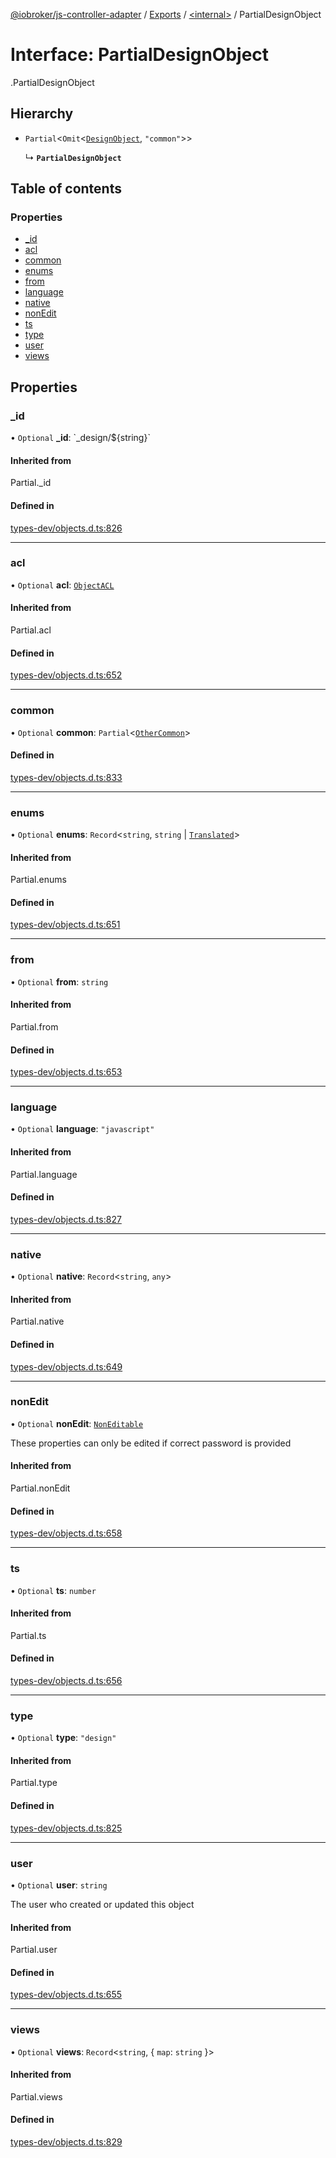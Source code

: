 [@iobroker/js-controller-adapter](../README.md) / [Exports](../modules.md) / [<internal\>](../modules/internal_.md) / PartialDesignObject

# Interface: PartialDesignObject

[<internal>](../modules/internal_.md).PartialDesignObject

## Hierarchy

- `Partial`<`Omit`<[`DesignObject`](internal_.DesignObject.md), ``"common"``\>\>

  ↳ **`PartialDesignObject`**

## Table of contents

### Properties

- [\_id](internal_.PartialDesignObject.md#_id)
- [acl](internal_.PartialDesignObject.md#acl)
- [common](internal_.PartialDesignObject.md#common)
- [enums](internal_.PartialDesignObject.md#enums)
- [from](internal_.PartialDesignObject.md#from)
- [language](internal_.PartialDesignObject.md#language)
- [native](internal_.PartialDesignObject.md#native)
- [nonEdit](internal_.PartialDesignObject.md#nonedit)
- [ts](internal_.PartialDesignObject.md#ts)
- [type](internal_.PartialDesignObject.md#type)
- [user](internal_.PartialDesignObject.md#user)
- [views](internal_.PartialDesignObject.md#views)

## Properties

### \_id

• `Optional` **\_id**: \`\_design/${string}\`

#### Inherited from

Partial.\_id

#### Defined in

[types-dev/objects.d.ts:826](https://github.com/ioBroker/ioBroker.js-controller/blob/c590b2a5/packages/types-dev/objects.d.ts#L826)

___

### acl

• `Optional` **acl**: [`ObjectACL`](internal_.ObjectACL.md)

#### Inherited from

Partial.acl

#### Defined in

[types-dev/objects.d.ts:652](https://github.com/ioBroker/ioBroker.js-controller/blob/c590b2a5/packages/types-dev/objects.d.ts#L652)

___

### common

• `Optional` **common**: `Partial`<[`OtherCommon`](internal_.OtherCommon.md)\>

#### Defined in

[types-dev/objects.d.ts:833](https://github.com/ioBroker/ioBroker.js-controller/blob/c590b2a5/packages/types-dev/objects.d.ts#L833)

___

### enums

• `Optional` **enums**: `Record`<`string`, `string` \| [`Translated`](../modules/internal_.md#translated)\>

#### Inherited from

Partial.enums

#### Defined in

[types-dev/objects.d.ts:651](https://github.com/ioBroker/ioBroker.js-controller/blob/c590b2a5/packages/types-dev/objects.d.ts#L651)

___

### from

• `Optional` **from**: `string`

#### Inherited from

Partial.from

#### Defined in

[types-dev/objects.d.ts:653](https://github.com/ioBroker/ioBroker.js-controller/blob/c590b2a5/packages/types-dev/objects.d.ts#L653)

___

### language

• `Optional` **language**: ``"javascript"``

#### Inherited from

Partial.language

#### Defined in

[types-dev/objects.d.ts:827](https://github.com/ioBroker/ioBroker.js-controller/blob/c590b2a5/packages/types-dev/objects.d.ts#L827)

___

### native

• `Optional` **native**: `Record`<`string`, `any`\>

#### Inherited from

Partial.native

#### Defined in

[types-dev/objects.d.ts:649](https://github.com/ioBroker/ioBroker.js-controller/blob/c590b2a5/packages/types-dev/objects.d.ts#L649)

___

### nonEdit

• `Optional` **nonEdit**: [`NonEditable`](internal_.NonEditable.md)

These properties can only be edited if correct password is provided

#### Inherited from

Partial.nonEdit

#### Defined in

[types-dev/objects.d.ts:658](https://github.com/ioBroker/ioBroker.js-controller/blob/c590b2a5/packages/types-dev/objects.d.ts#L658)

___

### ts

• `Optional` **ts**: `number`

#### Inherited from

Partial.ts

#### Defined in

[types-dev/objects.d.ts:656](https://github.com/ioBroker/ioBroker.js-controller/blob/c590b2a5/packages/types-dev/objects.d.ts#L656)

___

### type

• `Optional` **type**: ``"design"``

#### Inherited from

Partial.type

#### Defined in

[types-dev/objects.d.ts:825](https://github.com/ioBroker/ioBroker.js-controller/blob/c590b2a5/packages/types-dev/objects.d.ts#L825)

___

### user

• `Optional` **user**: `string`

The user who created or updated this object

#### Inherited from

Partial.user

#### Defined in

[types-dev/objects.d.ts:655](https://github.com/ioBroker/ioBroker.js-controller/blob/c590b2a5/packages/types-dev/objects.d.ts#L655)

___

### views

• `Optional` **views**: `Record`<`string`, { `map`: `string`  }\>

#### Inherited from

Partial.views

#### Defined in

[types-dev/objects.d.ts:829](https://github.com/ioBroker/ioBroker.js-controller/blob/c590b2a5/packages/types-dev/objects.d.ts#L829)
